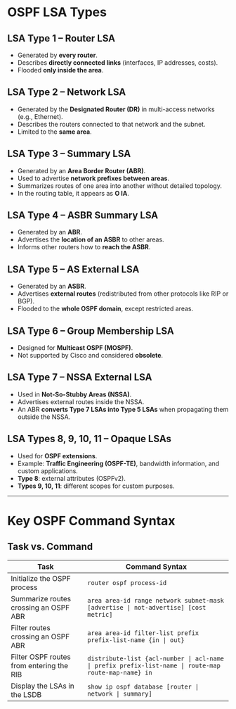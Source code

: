 # OSPF LSA Types

## LSA Type 1 – Router LSA
- Generated by **every router**.
- Describes **directly connected links** (interfaces, IP addresses, costs).
- Flooded **only inside the area**.

## LSA Type 2 – Network LSA
- Generated by the **Designated Router (DR)** in multi-access networks (e.g., Ethernet).
- Describes the routers connected to that network and the subnet.
- Limited to the **same area**.

## LSA Type 3 – Summary LSA
- Generated by an **Area Border Router (ABR)**.
- Used to advertise **network prefixes between areas**.
- Summarizes routes of one area into another without detailed topology.
- In the routing table, it appears as **O IA**.

## LSA Type 4 – ASBR Summary LSA
- Generated by an **ABR**.
- Advertises the **location of an ASBR** to other areas.
- Informs other routers how to **reach the ASBR**.

## LSA Type 5 – AS External LSA
- Generated by an **ASBR**.
- Advertises **external routes** (redistributed from other protocols like RIP or BGP).
- Flooded to the **whole OSPF domain**, except restricted areas.

## LSA Type 6 – Group Membership LSA
- Designed for **Multicast OSPF (MOSPF)**.
- Not supported by Cisco and considered **obsolete**.

## LSA Type 7 – NSSA External LSA
- Used in **Not-So-Stubby Areas (NSSA)**.
- Advertises external routes inside the NSSA.
- An ABR **converts Type 7 LSAs into Type 5 LSAs** when propagating them outside the NSSA.

## LSA Types 8, 9, 10, 11 – Opaque LSAs
- Used for **OSPF extensions**.
- Example: **Traffic Engineering (OSPF-TE)**, bandwidth information, and custom applications.
- **Type 8**: external attributes (OSPFv2).
- **Types 9, 10, 11**: different scopes for custom purposes.

*************************************************************************************************
# Key OSPF Command Syntax

## Task vs. Command

| **Task** | **Command Syntax** |
|----------|---------------------|
| Initialize the OSPF process | `router ospf process-id` |
| Summarize routes crossing an OSPF ABR | `area area-id range network subnet-mask [advertise \| not-advertise] [cost metric]` |
| Filter routes crossing an OSPF ABR | `area area-id filter-list prefix prefix-list-name {in \| out}` |
| Filter OSPF routes from entering the RIB | `distribute-list {acl-number \| acl-name \| prefix prefix-list-name \| route-map route-map-name} in` |
| Display the LSAs in the LSDB | `show ip ospf database [router \| network \| summary]` |
